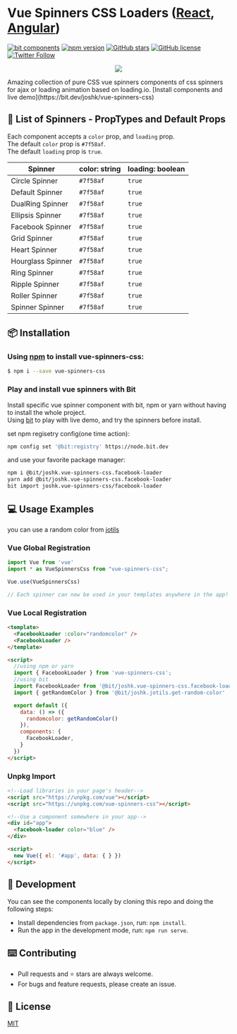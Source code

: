 # Vue Spinners CSS Loaders ([React](https://github.com/JoshK2/react-spinners-css), [Angular](https://github.com/JoshK2/ng-spinners))
[![bit components](https://img.shields.io/badge/dynamic/json.svg?color=6e3991&label=bit%20components&query=payload.totalComponents&url=https%3A%2F%2Fapi.bit.dev%2Fscope%2Fjoshk%2Fvue-spinners-css)](https://bit.dev/joshk/vue-spinners-css)
[![npm version](https://badge.fury.io/js/vue-spinners-css.svg?u)](https://www.npmjs.com/package/vue-spinners-css)
[![GitHub stars](https://img.shields.io/github/stars/joshk2/vue-spinners-css)](https://github.com/JoshK2/vue-spinners-css/stargazers)
[![GitHub license](https://img.shields.io/badge/license-MIT-blue.svg)](https://raw.githubusercontent.com/JoshK2/vue-spinners-css/master/LICENSE)
[![Twitter Follow](https://img.shields.io/twitter/follow/joshkuttler)](https://twitter.com/JoshKuttler)

<p align="center">
  <a href="https://bit.dev/joshk/vue-spinners-css"><img src="https://i.imagesup.co/images2/e5832341d5d3e440221cf80650042792a99e39f7.gif"></a>
</p>
Amazing collection of pure CSS vue spinners components of css spinners for ajax or loading animation based on loading.io.  
[Install components and live demo](https://bit.dev/joshk/vue-spinners-css)
  
## 🚀 List of Spinners - PropTypes and Default Props

Each component accepts a `color` prop, and `loading` prop.  
The default `color` prop is `#7f58af`.  
The default `loading` prop is `true`.  

| Spinner          | color: string | loading: boolean  |
| ---------------- | ------------  | ------------- |
| Circle Spinner   | `#7f58af`     | `true`        |
| Default Spinner  | `#7f58af`     | `true`        |
| DualRing Spinner | `#7f58af`     | `true`        |
| Ellipsis Spinner | `#7f58af`     | `true`        |
| Facebook Spinner | `#7f58af`     | `true`        |
| Grid Spinner     | `#7f58af`     | `true`        |
| Heart Spinner    | `#7f58af`     | `true`        |
| Hourglass Spinner| `#7f58af`     | `true`        |
| Ring Spinner     | `#7f58af`     | `true`        |
| Ripple Spinner   | `#7f58af`     | `true`        |
| Roller Spinner   | `#7f58af`     | `true`        |
| Spinner Spinner  | `#7f58af`     | `true`        |


## 📦 Installation
### Using [npm](https://www.npmjs.com/package/vue-spinners-css) to install vue-spinners-css:  

```bash
$ npm i --save vue-spinners-css
```  

### Play and install vue spinners with Bit

Install specific vue spinner component with bit, npm or yarn without having to install the whole project.  
Using [bit](https://bit.dev/joshk/vue-spinners-css) to play with live demo, and try the spinners before install.

set npm regisetry config(one time action):
```bash
npm config set '@bit:registry' https://node.bit.dev
```
and use your favorite package manager:
```bash
npm i @bit/joshk.vue-spinners-css.facebook-loader
yarn add @bit/joshk.vue-spinners-css.facebook-loader
bit import joshk.vue-spinners-css/facebook-loader 
```  

## 💻 Usage Examples

you can use a random color from [jotils](https://bit.dev/joshk/jotils/get-random-color)  

### Vue Global Registration
```javascript
import Vue from 'vue'
import * as VueSpinnersCss from "vue-spinners-css";

Vue.use(VueSpinnersCss)

// Each spinner can now be used in your templates anywhere in the app!
```

### Vue Local Registration
```html
<template>
  <FacebookLoader :color="randomcolor" />
  <FacebookLoader />
</template>

<script>
  //using npm or yarn
  import { FacebookLoader } from 'vue-spinners-css';
  //using bit
  import FacebookLoader from '@bit/joshk.vue-spinners-css.facebook-loader';
  import { getRandomColor } from '@bit/joshk.jotils.get-random-color'

  export default ({
    data: () => ({
      randomcolor: getRandomColor()
    }),
    components: {
      FacebookLoader,
    }
  })
</script>
```

### Unpkg Import
```html
<!--Load libraries in your page's header-->
<script src="https://unpkg.com/vue"></script>
<script src="https://unpkg.com/vue-spinners-css"></script>

<!--Use a component somewhere in your app-->
<div id="app">
  <facebook-loader color="blue" />
</div>

<script>
  new Vue({ el: '#app', data: { } })
</script>
```


## 👾 Development
You can see the components locally by cloning this repo and doing the following steps:
- Install dependencies from `package.json`, run: `npm install`.
- Run the app in the development mode, run: `npm run serve`.  

## ⌨️ Contributing
- Pull requests and ⭐ stars are always welcome.
- For bugs and feature requests, please create an issue.

## 📄 License
[MIT](https://github.com/JoshK2/vue-spinners-css/blob/master/LICENSE)

